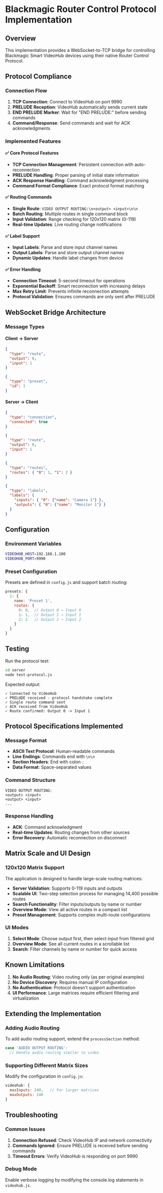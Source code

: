 # Blackmagic Router Control Protocol Implementation

## Overview

This implementation provides a WebSocket-to-TCP bridge for controlling Blackmagic Smart VideoHub devices using their native Router Control Protocol.

## Protocol Compliance

### Connection Flow
1. **TCP Connection**: Connect to VideoHub on port 9990
2. **PRELUDE Reception**: VideoHub automatically sends current state
3. **END PRELUDE Marker**: Wait for "END PRELUDE:" before sending commands
4. **Command/Response**: Send commands and wait for ACK acknowledgments

### Implemented Features

#### ✅ Core Protocol Features
- **TCP Connection Management**: Persistent connection with auto-reconnection
- **PRELUDE Handling**: Proper parsing of initial state information
- **ACK Response Handling**: Command acknowledgment processing
- **Command Format Compliance**: Exact protocol format matching

#### ✅ Routing Commands
- **Single Route**: `VIDEO OUTPUT ROUTING:\n<output> <input>\n\n`
- **Batch Routing**: Multiple routes in single command block
- **Input Validation**: Range checking for 120x120 matrix (0-119)
- **Real-time Updates**: Live routing change notifications

#### ✅ Label Support
- **Input Labels**: Parse and store input channel names
- **Output Labels**: Parse and store output channel names
- **Dynamic Updates**: Handle label changes from device

#### ✅ Error Handling
- **Connection Timeout**: 5-second timeout for operations
- **Exponential Backoff**: Smart reconnection with increasing delays
- **Max Retry Limit**: Prevents infinite reconnection attempts
- **Protocol Validation**: Ensures commands are only sent after PRELUDE

## WebSocket Bridge Architecture

### Message Types

#### Client → Server
```json
{
  "type": "route",
  "output": 0,
  "input": 1
}

{
  "type": "preset",
  "id": 1
}
```

#### Server → Client
```json
{
  "type": "connection",
  "connected": true
}

{
  "type": "route",
  "output": 0,
  "input": 1
}

{
  "type": "routes",
  "routes": { "0": 1, "1": 2 }
}

{
  "type": "labels",
  "labels": {
    "inputs": { "0": {"name": "Camera 1"} },
    "outputs": { "0": {"name": "Monitor 1"} }
  }
}
```

## Configuration

### Environment Variables
```bash
VIDEOHUB_HOST=192.168.1.100
VIDEOHUB_PORT=9990
```

### Preset Configuration
Presets are defined in `config.js` and support batch routing:
```javascript
presets: {
  1: {
    name: 'Preset 1',
    routes: {
      0: 0,  // Output 0 → Input 0
      1: 1,  // Output 1 → Input 1
      2: 2   // Output 2 → Input 2
    }
  }
}
```

## Testing

Run the protocol test:
```bash
cd server
node test-protocol.js
```

Expected output:
```
✓ Connected to VideoHub
✓ PRELUDE received - protocol handshake complete
✓ Single route command sent
✓ ACK received from VideoHub
✓ Route confirmed: Output 0 -> Input 1
```

## Protocol Specifications Implemented

### Message Format
- **ASCII Text Protocol**: Human-readable commands
- **Line Endings**: Commands end with `\n\n`
- **Section Headers**: End with colon `:`
- **Data Format**: Space-separated values

### Command Structure
```
VIDEO OUTPUT ROUTING:
<output> <input>
<output> <input>
...

```

### Response Handling
- **ACK**: Command acknowledgment
- **Real-time Updates**: Routing changes from other sources
- **Error Recovery**: Automatic reconnection on disconnect

## Matrix Scale and UI Design

### 120x120 Matrix Support
The application is designed to handle large-scale routing matrices:

- **Server Validation**: Supports 0-119 inputs and outputs
- **Scalable UI**: Two-step selection process for managing 14,400 possible routes
- **Search Functionality**: Filter inputs/outputs by name or number
- **Overview Mode**: View all active routes in a compact list
- **Preset Management**: Supports complex multi-route configurations

### UI Modes
1. **Select Mode**: Choose output first, then select input from filtered grid
2. **Overview Mode**: See all current routes in a scrollable list
3. **Search**: Filter channels by name or number for quick access

## Known Limitations

1. **No Audio Routing**: Video routing only (as per original examples)
2. **No Device Discovery**: Requires manual IP configuration  
3. **No Authentication**: Protocol doesn't support authentication
4. **UI Performance**: Large matrices require efficient filtering and virtualization

## Extending the Implementation

### Adding Audio Routing
To add audio routing support, extend the `processSection` method:
```javascript
case 'AUDIO OUTPUT ROUTING':
  // Handle audio routing similar to video
```

### Supporting Different Matrix Sizes
Modify the configuration in `config.js`:
```javascript
videohub: {
  maxInputs: 240,   // For larger matrices
  maxOutputs: 240
}
```

## Troubleshooting

### Common Issues
1. **Connection Refused**: Check VideoHub IP and network connectivity
2. **Commands Ignored**: Ensure PRELUDE is received before sending commands
3. **Timeout Errors**: Verify VideoHub is responding on port 9990

### Debug Mode
Enable verbose logging by modifying the console.log statements in `videohub.js`.